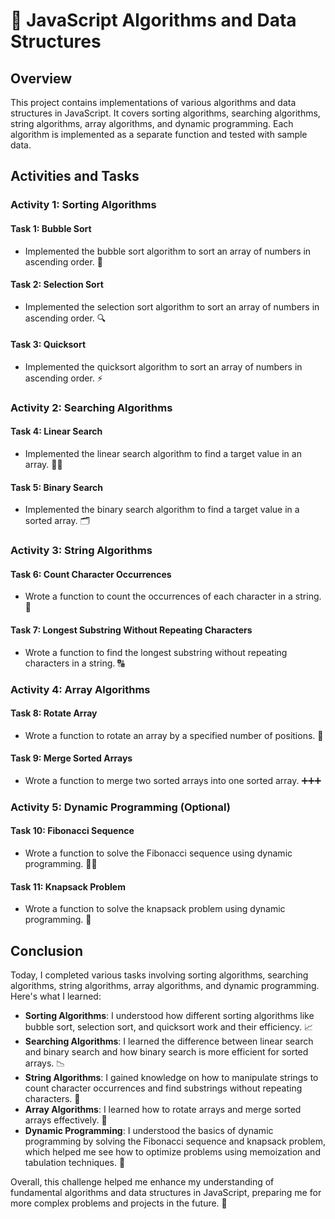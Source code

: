 # 🚀 JavaScript Algorithms and Data Structures

## Overview
This project contains implementations of various algorithms and data structures in JavaScript. It covers sorting algorithms, searching algorithms, string algorithms, array algorithms, and dynamic programming. Each algorithm is implemented as a separate function and tested with sample data.

## Activities and Tasks

### Activity 1: Sorting Algorithms
#### Task 1: Bubble Sort
- Implemented the bubble sort algorithm to sort an array of numbers in ascending order. 🔄

#### Task 2: Selection Sort
- Implemented the selection sort algorithm to sort an array of numbers in ascending order. 🔍

#### Task 3: Quicksort
- Implemented the quicksort algorithm to sort an array of numbers in ascending order. ⚡

### Activity 2: Searching Algorithms
#### Task 4: Linear Search
- Implemented the linear search algorithm to find a target value in an array. 🕵️‍♂️

#### Task 5: Binary Search
- Implemented the binary search algorithm to find a target value in a sorted array. 🗂️

### Activity 3: String Algorithms
#### Task 6: Count Character Occurrences
- Wrote a function to count the occurrences of each character in a string. 🔢

#### Task 7: Longest Substring Without Repeating Characters
- Wrote a function to find the longest substring without repeating characters in a string. 🔠

### Activity 4: Array Algorithms
#### Task 8: Rotate Array
- Wrote a function to rotate an array by a specified number of positions. 🔄

#### Task 9: Merge Sorted Arrays
- Wrote a function to merge two sorted arrays into one sorted array. ➕➕➕

### Activity 5: Dynamic Programming (Optional)
#### Task 10: Fibonacci Sequence
- Wrote a function to solve the Fibonacci sequence using dynamic programming. 🔢➗

#### Task 11: Knapsack Problem
- Wrote a function to solve the knapsack problem using dynamic programming. 🎒

## Conclusion
Today, I completed various tasks involving sorting algorithms, searching algorithms, string algorithms, array algorithms, and dynamic programming. Here's what I learned:

- **Sorting Algorithms**: I understood how different sorting algorithms like bubble sort, selection sort, and quicksort work and their efficiency. 📈
- **Searching Algorithms**: I learned the difference between linear search and binary search and how binary search is more efficient for sorted arrays. 📉
- **String Algorithms**: I gained knowledge on how to manipulate strings to count character occurrences and find substrings without repeating characters. 📜
- **Array Algorithms**: I learned how to rotate arrays and merge sorted arrays effectively. 🔀
- **Dynamic Programming**: I understood the basics of dynamic programming by solving the Fibonacci sequence and knapsack problem, which helped me see how to optimize problems using memoization and tabulation techniques. 🧮

Overall, this challenge helped me enhance my understanding of fundamental algorithms and data structures in JavaScript, preparing me for more complex problems and projects in the future. 🌟
